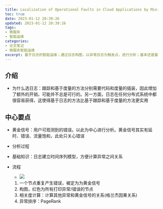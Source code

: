 ```yaml
---
title: Localization of Operational Faults in Cloud Applications by Mining
toc: true
date: 2023-01-12 20:39:26
updated: 2023-01-12 20:39:26
tags:
- 微服务
- 智能运维
categories:
- 论文笔记
- 微服务智能运维
excerpt: 基于日志的智能运维；通过日志构图，以异常日志为触发点，进行分析；基本还是基于图的方法
---
```


## 介绍

* 为什么选日志：跟踪和基于度量的方法分别需要代码和度量的插装，因此增加了额外的开销，可能并不总是可行的。另一方面，日志在任何分布式系统中都很容易获得，这使得基于日志的方法比基于跟踪和基于度量的方法更实用
## 中心要点

* 黄金信号：用户可观测到的错误。以此为中心进行分析。黄金信号其实有延时、错误、流量饱和，此处只关心错误
* 分析过程

* 基础知识：日志建立时间序列模型，方便计算异常之间关系
* 流程

    * ![](image-20220620211532-w1yi1em.png)

    1. 一个节点重复产生错误，被定为为黄金信号
    2. 构图，红色为所有打印异常/错误的节点
    3. 相关度计算：计算其他异常和黄金信号的关系(格兰杰因果关系)
    4. 异常排序：PageRank
